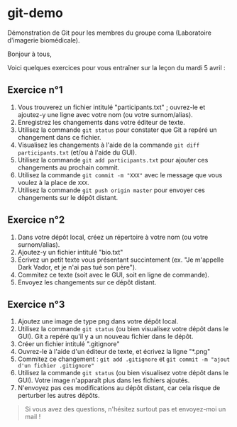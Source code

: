# git-demo
Démonstration de Git pour les membres du groupe coma (Laboratoire d'imagerie biomédicale).

Bonjour à tous,

Voici quelques exercices pour vous entraîner sur la leçon du mardi 5 avril :

## Exercice n°1
1. Vous trouverez un fichier intitulé "participants.txt" ; ouvrez-le et ajoutez-y une ligne avec votre nom (ou votre surnom/alias).
2. Enregistrez les changements dans votre éditeur de texte.
3. Utilisez la commande `git status` pour constater que Git a repéré un changement dans ce fichier.
4. Visualisez les changements à l'aide de la commande `git diff participants.txt` (et/ou à l'aide du GUI).
5. Utilisez la commande `git add participants.txt` pour ajouter ces changements au prochain commit.
6. Utilisez la commande `git commit -m "XXX"` avec le message que vous voulez à la place de `XXX`.
7. Utilisez la commande `git push origin master` pour envoyer ces changements sur le dépôt distant.

## Exercice n°2
1. Dans votre dépôt local, créez un répertoire à votre nom (ou votre surnom/alias).
2. Ajoutez-y un fichier intitulé "bio.txt"
3. Écrivez un petit texte vous présentant succintement (ex. "Je m'appelle Dark Vador, et je n'ai pas tué son père").
4. Commitez ce texte (soit avec le GUI, soit en ligne de commande).
5. Envoyez les changements sur ce dépôt distant.

## Exercice n°3
1. Ajoutez une image de type png dans votre dépôt local.
2. Utilisez la commande `git status` (ou bien visualisez votre dépôt dans le GUI). Git a repéré qu'il y a un nouveau fichier dans le dépôt.
3. Créer un fichier intitulé ".gitignore"
4. Ouvrez-le à l'aide d'un éditeur de texte, et écrivez la ligne "*.png"
5. Commitez ce changement : `git add .gitignore` et `git commit -m "ajout d'un fichier .gitignore"`
6. Utilisez la commande `git status` (ou bien visualisez votre dépôt dans le GUI). Votre image n'apparaît plus dans les fichiers ajoutés.
7. N'envoyez pas ces modifications au dépôt distant, car cela risque de perturber les autres dépôts.

> Si vous avez des questions, n'hésitez surtout pas et envoyez-moi un mail !
